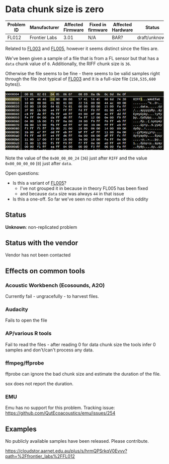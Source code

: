# Data chunk size is zero


| Problem ID | Manufacturer  | Affected Firmware | Fixed in firmware | Affected Hardware | Status        |
| ---------- | ------------- | ----------------- | ----------------- | ----------------- | ------------- |
| FL012      | Frontier Labs | 3.01              | N/A               | BAR?              | draft/unknown |

Related to [FL003](./FL003.md) and [FL005](./FL005.md), however it seems distinct since the files are.

We've been given a sample of a file that is from a FL sensor but that has a `data` chunk value of `0`.
Additionally, the RIFF chunk size is `36`.

Otherwise the file seems to be fine - there seems to be valid samples right through the file (not typical
of [FL003](./FL003.md) and it is a full-size file (`158,535,680` bytes)).


![screenshot of header](../media/FL012_header.png)

Note the value of the `0x00_00_00_24` (`36`) just after `RIFF` and the value `0x00_00_00_00` (`0`) just after
`data`.

Open questions: 

- Is this a variant of [FL005](./FL005.md)?
  - I've not grouped it in because in theory FL005 has been fixed
  - and because `data` size was always `44` in that issue
- Is this a one-off. So far we've seen no other reports of this oddity


## Status

**Unknown**: non-replicated problem

## Status with the vendor

Vendor has not been contacted

## Effects on common tools

### Acoustic Workbench (Ecosounds, A2O)

Currently fail - ungracefully - to harvest files.

### Audacity

Fails to open the file

### AP/various R tools

Fail to read the files - after reading 0 for data chunk size the tools infer 0 samples and don't/can't process any data.

### ffmpeg/ffprobe

ffprobe can ignore the bad chunk size and estimate the duration of the file.

sox does not report the duration.

### EMU

Emu has no support for this problem. Tracking issue: <https://github.com/QutEcoacoustics/emu/issues/254>

## Examples

No publicly available samples have been released. Please contribute.

https://cloudstor.aarnet.edu.au/plus/s/hrmQPSrkqV0Evvv?path=%2Ffrontier_labs%2FFL012
